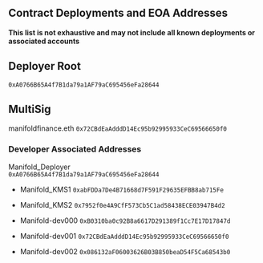 ## Contract Deployments and EOA Addresses

**This list is not exhaustive and may not include all known deployments or associated accounts**

## Deployer Root
`0xA0766B65A4f7B1da79a1AF79aC695456eFa28644`

## MultiSig
manifoldfinance.eth
`0x72CBdEaAdddD14Ec95b92995933CeC69566650f0`

### Developer Associated Addresses
Manifold_Deployer	
`0xA0766B65A4f7B1da79a1AF79aC695456eFa28644`

- Manifold_KMS1	
`0xabFDDa7De4B71668d7F591F29635EFBB8ab715Fe`


- Manifold_KMS2	
`0x7952f0e4A9CfF573Cb5C1ad58438ECE03947B4d2`

- Manifold-dev000
`0xB0310ba0c92B8a6617D291389f1Cc7E17D17847d`

- Manifold-dev001
`0x72CBdEaAdddD14Ec95b92995933CeC69566650f0`

- Manifold-dev002
`0x086132aF06003626B03B850beaD54F5Ca68543b0`

